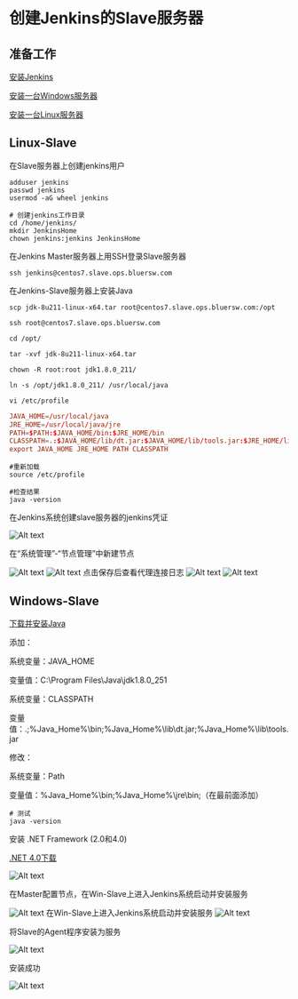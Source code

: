 # 创建Jenkins的Slave服务器

## 准备工作

[安装Jenkins](https://github.com/sunweisheng/Jenkins/blob/master/Install-Jenkins.md)

[安装一台Windows服务器](https://github.com/sunweisheng/Kvm/blob/master/Create-win2008R2.md)

[安装一台Linux服务器](https://github.com/sunweisheng/Kvm/blob/master/Create-Bridge-Cluster.md)

## Linux-Slave

在Slave服务器上创建jenkins用户

```shell
adduser jenkins
passwd jenkins
usermod -aG wheel jenkins

# 创建jenkins工作目录
cd /home/jenkins/
mkdir JenkinsHome
chown jenkins:jenkins JenkinsHome
```

在Jenkins Master服务器上用SSH登录Slave服务器

```shell
ssh jenkins@centos7.slave.ops.bluersw.com
```

在Jenkins-Slave服务器上安装Java

```shell
scp jdk-8u211-linux-x64.tar root@centos7.slave.ops.bluersw.com:/opt

ssh root@centos7.slave.ops.bluersw.com

cd /opt/

tar -xvf jdk-8u211-linux-x64.tar

chown -R root:root jdk1.8.0_211/

ln -s /opt/jdk1.8.0_211/ /usr/local/java

vi /etc/profile
```

```conf
JAVA_HOME=/usr/local/java
JRE_HOME=/usr/local/java/jre
PATH=$PATH:$JAVA_HOME/bin:$JRE_HOME/bin
CLASSPATH=.:$JAVA_HOME/lib/dt.jar:$JAVA_HOME/lib/tools.jar:$JRE_HOME/lib
export JAVA_HOME JRE_HOME PATH CLASSPATH
```

```shell
#重新加载
source /etc/profile

#检查结果
java -version
```

在Jenkins系统创建slave服务器的jenkins凭证

![Alt text](http://static.bluersw.com/images/Jenkins/jenkins-slave-01.png)

在“系统管理”-“节点管理”中新建节点

![Alt text](http://static.bluersw.com/images/Jenkins/jenkins-slave-02.png)
![Alt text](http://static.bluersw.com/images/Jenkins/jenkins-slave-03.png)
点击保存后查看代理连接日志
![Alt text](http://static.bluersw.com/images/Jenkins/jenkins-slave-04.png)
![Alt text](http://static.bluersw.com/images/Jenkins/jenkins-slave-05.png)

## Windows-Slave

[下载并安装Java](https://www.oracle.com/technetwork/java/javase/downloads/index.html)

添加：

系统变量：JAVA_HOME

变量值：C:\Program Files\Java\jdk1.8.0_251

系统变量：CLASSPATH

变量值：.;%Java_Home%\bin;%Java_Home%\lib\dt.jar;%Java_Home%\lib\tools.jar

修改：

系统变量：Path

变量值：%Java_Home%\bin;%Java_Home%\jre\bin;（在最前面添加）

```shell
# 测试
java -version
```

安装 .NET Framework (2.0和4.0)

[.NET 4.0下载](https://www.microsoft.com/zh-cn/download/details.aspx?id=17718)

![Alt text](http://static.bluersw.com/images/Jenkins/jenkins-slave-09.png)


在Master配置节点，在Win-Slave上进入Jenkins系统启动并安装服务

![Alt text](http://static.bluersw.com/images/Jenkins/jenkins-slave-06.png)
在Win-Slave上进入Jenkins系统启动并安装服务
![Alt text](http://static.bluersw.com/images/Jenkins/jenkins-slave-07.png)

将Slave的Agent程序安装为服务

![Alt text](http://static.bluersw.com/images/Jenkins/jenkins-slave-08.png)

安装成功

![Alt text](http://static.bluersw.com/images/Jenkins/jenkins-slave-10.png)
